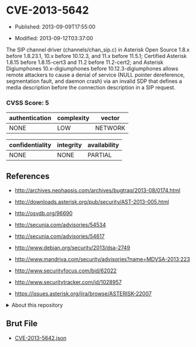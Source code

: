 # CVE-2013-5642

- Published: 2013-09-09T17:55:00

- Modified: 2013-09-12T03:37:00

The SIP channel driver (channels/chan_sip.c) in Asterisk Open Source 1.8.x before 1.8.23.1, 10.x before 10.12.3, and 11.x before 11.5.1; Certified Asterisk 1.8.15 before 1.8.15-cert3 and 11.2 before 11.2-cert2; and Asterisk Digiumphones 10.x-digiumphones before 10.12.3-digiumphones allows remote attackers to cause a denial of service (NULL pointer dereference, segmentation fault, and daemon crash) via an invalid SDP that defines a media description before the connection description in a SIP request.

### CVSS Score: **5**

| authentication | complexity | vector |
| --- | --- | --- |
| NONE | LOW | NETWORK |

| confidentiality | integrity | availability |
| --- | --- | --- |
| NONE | NONE | PARTIAL |

## References

* http://archives.neohapsis.com/archives/bugtraq/2013-08/0174.html

* http://downloads.asterisk.org/pub/security/AST-2013-005.html

* http://osvdb.org/96690

* http://secunia.com/advisories/54534

* http://secunia.com/advisories/54617

* http://www.debian.org/security/2013/dsa-2749

* http://www.mandriva.com/security/advisories?name=MDVSA-2013:223

* http://www.securityfocus.com/bid/62022

* http://www.securitytracker.com/id/1028957

* https://issues.asterisk.org/jira/browse/ASTERISK-22007

<details>
<summary>About this repository</summary> 

  This repository is part of the project [Live Hack CVE](https://github.com/Live-Hack-CVE). Main website can be found [www.live-hack.org](https://www.live-hack.org) 
  
  Made by [Sn0wAlice](https://github.com/Sn0wAlice) for the people that care about security and need to have a feed of the latest CVEs. Hope you enjoy it, don't forget to star the repo and follow me on [Twitter](https://twitter.com/Sn0wAlice) and [Github](https://github.com/Sn0wAlice). And that is my [personnal website](https://www.alice-snow.me/)

  - [Home Page](https://github.com/Live-Hack-CVE)
  - [Framework](https://github.com/Live-Hack-CVE/cve-framework)
  - [CVE database](https://github.com/Live-Hack-CVE/full_database)
  - [Changelog](https://github.com/Live-Hack-CVE/Changelog)
</details>

## Brut File

* [CVE-2013-5642.json](https://raw.githubusercontent.com/Live-Hack-CVE/full_database/main/cves/2013/CVE-2013-5642.json)

